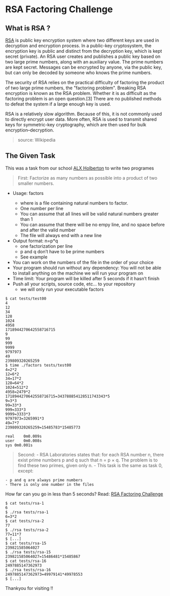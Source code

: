 # RSA Factoring Challenge

## What is RSA ?

[RSA](https://en.wikipedia.org/wiki/RSA_(cryptosystem))  is public key encryption system where two different keys are used in decryption and encryption process. In a public-key cryptosystem, the encryption key is public and distinct from the decryption key, which is kept secret (private). An RSA user creates and publishes a public key based on two large prime numbers, along with an auxiliary value. The prime numbers are kept secret. Messages can be encrypted by anyone, via the public key, but can only be decoded by someone who knows the prime numbers.

The security of RSA relies on the practical difficulty of factoring the product of two large prime numbers, the "factoring problem". Breaking RSA encryption is known as the RSA problem. Whether it is as difficult as the factoring problem is an open question.[3] There are no published methods to defeat the system if a large enough key is used.

RSA is a relatively slow algorithm. Because of this, it is not commonly used to directly encrypt user data. More often, RSA is used to transmit shared keys for symmetric-key cryptography, which are then used for bulk encryption–decryption. 

> source: Wikipedia

## The Given Task

This was a task from our school [ALX Holberton](https://www.alxafrica.com) to write two programes<br>
> First:
Factorize as many numbers as possible into a product of two smaller numbers.

   - Usage: factors <file>
       - where <file> is a file containing natural numbers to factor.
       - One number per line
       - You can assume that all lines will be valid natural numbers greater than 1
       - You can assume that there will be no empy line, and no space before and after the valid number
       - The file will always end with a new line
   - Output format: n=p*q
       - one factorization per line
       - p and q don’t have to be prime numbers
       - See example
   - You can work on the numbers of the file in the order of your choice
   - Your program should run without any dependency: You will not be able to install anything on the machine we will run your program on
   - Time limit: Your program will be killed after 5 seconds if it hasn’t finish
   - Push all your scripts, source code, etc… to your repository
        - we will only run your executable factors
```
$ cat tests/test00
4
12
34
128
1024
4958
1718944270642558716715
9
99
999
9999
9797973
49
239809320265259
$ time ./factors tests/test00
4=2*2
12=6*2
34=17*2
128=64*2
1024=512*2
4958=2479*2
1718944270642558716715=343788854128511743343*5
9=3*3
99=33*3
999=333*3
9999=3333*3
9797973=3265991*3
49=7*7
239809320265259=15485783*15485773

real    0m0.009s
user    0m0.008s
sys 0m0.001s
```

> Second:
	- RSA Laboratories states that: for each RSA number n, there exist prime numbers p and q such that n = p × q. The problem is to find these two primes, given only n.
	- This task is the same as task 0, except:

    - p and q are always prime numbers
    - There is only one number in the files

How far can you go in less than 5 seconds?
Read: [RSA Factoring Challenge](https://alx-intranet.hbtn.io/rltoken/Cn9Lq_kKNpNx4dmvFMuwgQ)
```
$ cat tests/rsa-1
6
$ ./rsa tests/rsa-1
6=3*2
$ cat tests/rsa-2
77
$ ./rsa tests/rsa-2
77=11*7
$ [...]  
$ cat tests/rsa-15
239821585064027
$ ./rsa tests/rsa-15 
239821585064027=15486481*15485867
$ cat tests/rsa-16
2497885147362973
$ ./rsa tests/rsa-16
2497885147362973=49979141*49978553
$ [...]
```

Thankyou for visiting !!

